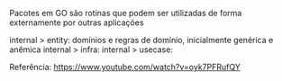 Pacotes em GO são rotinas que podem ser utilizadas de forma externamente por outras aplicações

internal > entity: domínios e regras de domínio, inicialmente genérica e anêmica
internal > infra: 
internal > usecase: 

Referência: https://www.youtube.com/watch?v=oyk7PFRufQY